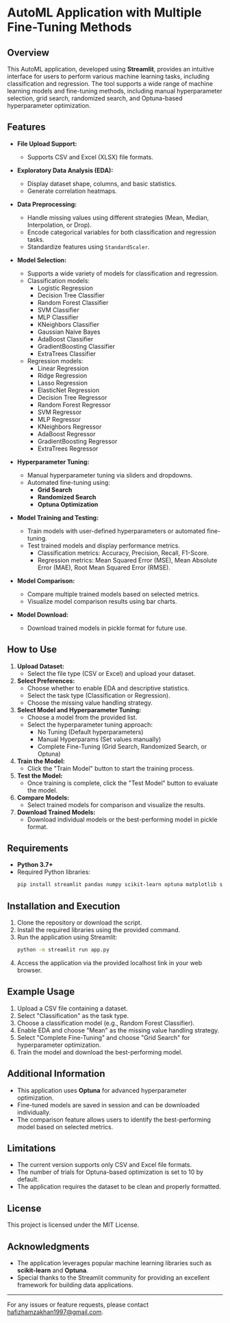 # AutoML Application with Multiple Fine-Tuning Methods

## Overview
This AutoML application, developed using **Streamlit**, provides an intuitive interface for users to perform various machine learning tasks, including classification and regression. The tool supports a wide range of machine learning models and fine-tuning methods, including manual hyperparameter selection, grid search, randomized search, and Optuna-based hyperparameter optimization.

## Features
- **File Upload Support:**
  - Supports CSV and Excel (XLSX) file formats.
- **Exploratory Data Analysis (EDA):**
  - Display dataset shape, columns, and basic statistics.
  - Generate correlation heatmaps.
- **Data Preprocessing:**
  - Handle missing values using different strategies (Mean, Median, Interpolation, or Drop).
  - Encode categorical variables for both classification and regression tasks.
  - Standardize features using `StandardScaler`.
- **Model Selection:**
  - Supports a wide variety of models for classification and regression.
  - Classification models:
    - Logistic Regression
    - Decision Tree Classifier
    - Random Forest Classifier
    - SVM Classifier
    - MLP Classifier
    - KNeighbors Classifier
    - Gaussian Naive Bayes
    - AdaBoost Classifier
    - GradientBoosting Classifier
    - ExtraTrees Classifier
  - Regression models:
    - Linear Regression
    - Ridge Regression
    - Lasso Regression
    - ElasticNet Regression
    - Decision Tree Regressor
    - Random Forest Regressor
    - SVM Regressor
    - MLP Regressor
    - KNeighbors Regressor
    - AdaBoost Regressor
    - GradientBoosting Regressor
    - ExtraTrees Regressor

- **Hyperparameter Tuning:**
  - Manual hyperparameter tuning via sliders and dropdowns.
  - Automated fine-tuning using:
    - **Grid Search**
    - **Randomized Search**
    - **Optuna Optimization**

- **Model Training and Testing:**
  - Train models with user-defined hyperparameters or automated fine-tuning.
  - Test trained models and display performance metrics.
    - Classification metrics: Accuracy, Precision, Recall, F1-Score.
    - Regression metrics: Mean Squared Error (MSE), Mean Absolute Error (MAE), Root Mean Squared Error (RMSE).

- **Model Comparison:**
  - Compare multiple trained models based on selected metrics.
  - Visualize model comparison results using bar charts.

- **Model Download:**
  - Download trained models in pickle format for future use.

## How to Use
1. **Upload Dataset:**
   - Select the file type (CSV or Excel) and upload your dataset.
2. **Select Preferences:**
   - Choose whether to enable EDA and descriptive statistics.
   - Select the task type (Classification or Regression).
   - Choose the missing value handling strategy.
3. **Select Model and Hyperparameter Tuning:**
   - Choose a model from the provided list.
   - Select the hyperparameter tuning approach:
     - No Tuning (Default hyperparameters)
     - Manual Hyperparams (Set values manually)
     - Complete Fine-Tuning (Grid Search, Randomized Search, or Optuna)
4. **Train the Model:**
   - Click the "Train Model" button to start the training process.
5. **Test the Model:**
   - Once training is complete, click the "Test Model" button to evaluate the model.
6. **Compare Models:**
   - Select trained models for comparison and visualize the results.
7. **Download Trained Models:**
   - Download individual models or the best-performing model in pickle format.

## Requirements
- **Python 3.7+**
- Required Python libraries:
  ```bash
  pip install streamlit pandas numpy scikit-learn optuna matplotlib seaborn
  ```

## Installation and Execution
1. Clone the repository or download the script.
2. Install the required libraries using the provided command.
3. Run the application using Streamlit:
   ```bash
   python -m streamlit run app.py
   ```
4. Access the application via the provided localhost link in your web browser.

## Example Usage
1. Upload a CSV file containing a dataset.
2. Select "Classification" as the task type.
3. Choose a classification model (e.g., Random Forest Classifier).
4. Enable EDA and choose "Mean" as the missing value handling strategy.
5. Select "Complete Fine-Tuning" and choose "Grid Search" for hyperparameter optimization.
6. Train the model and download the best-performing model.

## Additional Information
- This application uses **Optuna** for advanced hyperparameter optimization.
- Fine-tuned models are saved in session and can be downloaded individually.
- The comparison feature allows users to identify the best-performing model based on selected metrics.

## Limitations
- The current version supports only CSV and Excel file formats.
- The number of trials for Optuna-based optimization is set to 10 by default.
- The application requires the dataset to be clean and properly formatted.

## License
This project is licensed under the MIT License.

## Acknowledgments
- The application leverages popular machine learning libraries such as **scikit-learn** and **Optuna**.
- Special thanks to the Streamlit community for providing an excellent framework for building data applications.

---
For any issues or feature requests, please contact hafizhamzakhan1997@gmail.com.

